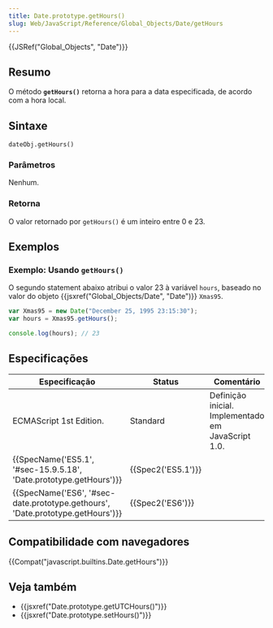 ```yaml
---
title: Date.prototype.getHours()
slug: Web/JavaScript/Reference/Global_Objects/Date/getHours
---
```


{{JSRef("Global_Objects", "Date")}}

## Resumo

O método **`getHours()`** retorna a hora para a data especificada, de acordo com a hora local.

## Sintaxe

```
dateObj.getHours()
```

### Parâmetros

Nenhum.

### Retorna

O valor retornado por `getHours()` é um inteiro entre 0 e 23.

## Exemplos

### Exemplo: Usando `getHours()`

O segundo statement abaixo atribui o valor 23 à variável `hours`, baseado no valor do objeto {{jsxref("Global_Objects/Date", "Date")}} `Xmas95`.

```js
var Xmas95 = new Date("December 25, 1995 23:15:30");
var hours = Xmas95.getHours();

console.log(hours); // 23
```

## Especificações

| **Especificação**                                                              | Status             | **Comentário**                                     |
| ------------------------------------------------------------------------------ | ------------------ | -------------------------------------------------- |
| ECMAScript 1st Edition.                                                        | Standard           | Definição inicial. Implementado em JavaScript 1.0. |
| {{SpecName('ES5.1', '#sec-15.9.5.18', 'Date.prototype.getHours')}}             | {{Spec2('ES5.1')}} |                                                    |
| {{SpecName('ES6', '#sec-date.prototype.gethours', 'Date.prototype.getHours')}} | {{Spec2('ES6')}}   |                                                    |

## Compatibilidade com navegadores

{{Compat("javascript.builtins.Date.getHours")}}

## Veja também

- {{jsxref("Date.prototype.getUTCHours()")}}
- {{jsxref("Date.prototype.setHours()")}}
